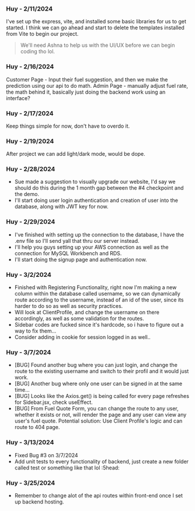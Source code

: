 ### Huy - 2/11/2024
I've set up the express, vite, and installed some basic libraries for us to get started. 
I think we can go ahead and start to delete the templates installed from Vite to begin our project. 
> We'll need Ashna to help us with the UI/UX before we can begin coding tho lol.

### Huy - 2/16/2024
Customer Page - Input their fuel suggestion, and then we make the prediction using our api to do math.
Admin Page - manually adjust fuel rate, the math behind it, basically just doing the backend work using an interface?

### Huy - 2/17/2024
Keep things simple for now, don't have to overdo it.

### Huy - 2/19/2024
After project we can add light/dark mode, would be dope.

### Huy - 2/28/2024
- Sue made a suggestion to visually upgrade our website, I'd say we should do this during the 1 month gap between the #4 checkpoint and the demo.
- I'll start doing user login authentication and creation of user into the database, along with JWT key for now.

### Huy - 2/29/2024
- I've finished with setting up the connection to the database, I have the .env file so I'll send yall that thru our server instead.
- I'll help you guys setting up your AWS connection as well as the connection for MySQL Workbench and RDS.
- I'll start doing the signup page and authentication now.

### Huy - 3/2/2024
- Finished with Registering Functionality, right now I'm making a new column within the database called username, so we can dynamically route according to the username, instead of an id of the user, since its harder to do so as well as security practices.
- Will look at ClientProfile, and change the username on there accordingly, as well as some validation for the routes.
- Sidebar codes are fucked since it's hardcode, so i have to figure out a way to fix them...
- Consider adding in cookie for session logged in as well..
### Huy - 3/7/2024
- [BUG] Found another bug where you can just login, and change the route to the existing username and switch to their profil and it would just work.
- [BUG] Another bug where only one user can be signed in at the same time...
- [BUG] Looks like the Axios.get() is being called for every page refreshes for Sidebar.jsx, check useEffect.
- [BUG] From Fuel Quote Form, you can change the route to any user, whether it exists or not, will render the page and any user can view any user's fuel quote. Potential solution: Use Client Profile's logic and can route to 404 page.

### Huy - 3/13/2024
- Fixed Bug #3 on 3/7/2024
- Add unit tests to every functionality of backend, just create a new folder called test or something like that lol :5head:

### Huy - 3/25/2024
- Remember to change alot of the api routes within front-end once I set up backend hosting.
